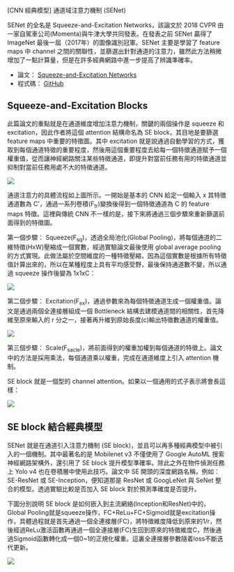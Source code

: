 [CNN 經典模型] 通道域注意力機制 (SENet)

SENet 的全名是 Squeeze-and-Excitation Networks，該論文於 2018 CVPR 由一家自駕車公司(Momenta)與牛津大學共同發表。在發表之前 SENet 贏得了 ImageNet 最後一屆（2017年）的圖像識別冠軍。SENet 主要是學習了 feature maps 中 channel 之間的關聯性，並篩選出針對通道的注意力，雖然此方法稍微增加了一點計算量，但是在許多經典網路中進一步提高了辨識準確率。

- 論文： [Squeeze-and-Excitation Networks](https://arxiv.org/abs/1709.01507)
- 程式碼： [GitHub](https://github.com/hujie-frank/SENet)


## Squeeze-and-Excitation Blocks
此篇論文的重點就是在通道維度增加注意力機制，關鍵的兩個操作是 squeeze 和 excitation，因此作者將這個 attention 結構命名為 SE block，其目地是要篩選 feature maps 中重要的特徵圖。其中 excitation 就是說通過自動學習的方式，獲取到每個通道特徵的重要程度，然後用這個重要程度去給每一個特徵通道賦予一個權重值，從而讓神經網路關注某些特徵通道，即提升對當前任務有用的特徵通道並抑制對當前任務用處不大的特徵通道。

![](https://i.imgur.com/Gr6mBUR.png)

通道注意力的具體流程如上圖所示。一開始是基本的 CNN 給定一個輸入 x 其特徵通道數為 C'，通過一系列卷積(F<sub>tr</sub>)變換後得到一個特徵通道為 C 的 feature maps 特徵。這裡與傳統 CNN 不一樣的是，接下來將通過三個步驟來重新篩選前面得到的特徵圖。

第一個步驟： Squeeze(F<sub>sq</sub>)，透過全局池化(Global Pooling)，將每個通道的二維特徵(HxW)壓縮成一個實數，經過實驗論文最後使用 global average pooling 的方式實現。此做法屬於空間維度的一種特徵壓縮，因為這個實數是根據所有特徵值計算出來的，所以在某種程度上具有平均感受野，最後保持通道數不變，所以通過 squeeze 操作後變為 1x1xC：

![](https://i.imgur.com/WJpZdi2.png)

第二個步驟： Excitation(F<sub>ex</sub>)，通過參數來為每個特徵通道生成一個權重值。論文是通過兩個全連接層組成一個 Bottleneck 結構去建模通道間的相關性，首先降維至原來輸入的 r 分之一，接著再升維到原始長度(c)輸出特徵數通道的權重值。

![](https://i.imgur.com/Hn4ZfIa.png)

第三個步驟： Scale(F<sub>sacle</sub>)，將前面得到的權重加權到每個通道的特徵上。論文中的方法是採用乘法，每個通道乘以權重，完成在通道維度上引入 attention 機制。

SE block 就是一個型的 channel attention。如果以一個通用的式子表示將會長這樣：

![](https://i.imgur.com/wM9kMaf.png)


## SE block 結合經典模型
SENet 就是在通道引入注意力機制 (SE block)，並且可以再多種經典模型中被引入的一個機制。其中最著名的是 Mobilenet v3 不僅使用了 Google AutoML 搜索神經網路架構外，還引用了 SE block 提升模型準確率。除此之外在物件偵測任務上 Yolo v4 也在卷積層中使用此技巧。論文中 SE 開頭的深度網路名稱，例如： SE-ResNet 或 SE-Inception，便知道那是 ResNet 或 GoogLeNet 與 SeNet 整合的模型。透過實驗比較是否加入 SE block 對於預測準確度是否提升。

下圖分別說明 SE block 是如何嵌入到主流網絡(Inception和ResNet)中的，Global Pooling就是squeeze操作，FC+ReLu+FC+Sigmoid就是excitation操作，具體過程就是首先通過一個全連接層(FC)，將特徵維度降低到原來的1/r，然後經過ReLu激活函數再通過一個全連接層(FC)生回到原來的特徵維度C，然後通過Sigmoid函數轉化成一個0~1的正規化權重。這裏全連接層參數隨着loss不斷迭代更新。

![](https://i.imgur.com/njP84HI.png)